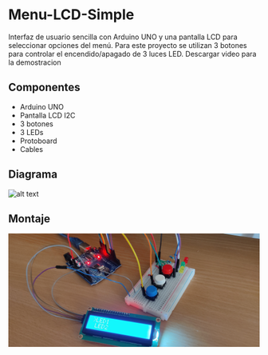 # Menu-LCD-Simple
Interfaz de usuario sencilla con Arduino UNO y una pantalla LCD para seleccionar opciones del menú. 
Para este proyecto se utilizan 3 botones para controlar el encendido/apagado de 3 luces LED.
Descargar video para la demostracion

## Componentes
- Arduino UNO
- Pantalla LCD I2C
- 3 botones
- 3 LEDs
- Protoboard
- Cables

## Diagrama
![alt text](./Diagrama.jpg)

## Montaje
![alt text](./Circuito.jpg)
